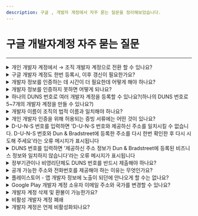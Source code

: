 ```yaml
---
description: 구글 , 개발자 계정에서 자주 묻는 질문을 정리해보았습니다.
---
```


# 구글 개발자계정 자주 묻는 질문

***

<details>

<summary>개인 개발자 계정에서 → 조직 개발자 계정으로 전환 할 수 있나요?</summary>

<mark style="color:red;">계정 유형 변경은 불가합니다.</mark>

한번 개인으로 가입이되면 개인으로만 개발자 계정 이용이 가능하며, 전환 변경이 불가합니다.

반대의 경우도(조직 개발자 계정>개인 개발자 계정 변경 불가) 동일합니다.

</details>

<details>

<summary>구글 개발자 계정도 한번 등록시, 이후 갱신이 필요한가요?</summary>

구글은 최초 한번만 결제합니다.

<mark style="color:red;">최초 등록 시 25달러의 등록비를 지불하고, 추가적인 연간 비용은 없어요.</mark>

다만, 앱 장기 미 업데이트 기준은 6개월입니다.

6개월차 경고 메일 발송되며, 이후에도 조치가 되지 않을 경우(1년 이상 사용하지 않을 경우) 계정이 휴면 상태로 전환되어 해지될 수 있으므로 주의가 필요해요.

이렇게 휴면 계정이 되어 해지된다면, 개발자 계정 환불도 되지 않고 앱도 모두 삭제되어 복원이 되지 않습니다.

따라서 주기적인 계정 접속 및 정책 이슈 해결, 앱 업데이트 등의 관리가 필요합니다.

</details>

<details>

<summary>개발자 정보를 인증하는 데 시간이 더 필요한데 어떻게 해야 하나요?</summary>

개발자 정보를 인증하는 데 시간이 더 필요한 경우 Play Console에서 이의신청을 제출할 수 있습니다.

기한 연장 이의신청을 하시면 평균적으로 30일(한달) 기한을 연장해줍니다.

</details>

<details>

<summary>개발자 정보를 인증하지 못하면 어떻게 되나요?</summary>

계정이 인증되지 못할 경우, 개발자 계정 삭제 및 앱이 모두 삭제됩니다. \*복원도 불가합니다.

따라서 계정 확인 기한이 도래했거나, 메시지를 받으면 반드시 계정 설정을 완료해주셔야 합니다.

</details>

<details>

<summary>하나의 DUNS 번호로 여러 개발자 계정을 등록할 수 있나요?(하나의 DUNS 번호로 5~7개의 개발자 계정을 만들 수 있나요?)</summary>

네 하나의 DUNS 번호로 여러 개발자 계정을 만들 수 있습니다.

즉, 하나의 사업자로 여러 개발자 계정을 만들 수 있습니다.

</details>

<details>

<summary>개발자 이름이 조직의 법적 이름과 일치해야 하나요?</summary>

아니요. 개발자 이름이 조직 이름과 일치하지 않아도 됩니다. 개발자 이름은 자유롭게 설정할 수 있습니다.

개발자 이름은 조직의 법적 이름과 달라도 되며, 나중에 변경할 수 있습니다.

</details>

<details>

<summary>개인 개발자 인증을 위해 허용되는 증빙 서류에는 어떤 것이 있나요?</summary>

주소지 증빙 서류는 지역마다 다르지만, 다음 문서 중 하나입니다.

* 공과금 또는 전화 요금 및 관리비 고지서
* 은행 명세서
* 임대 또는 주택담보대출 계약서
* 카드 명세서

모두 90일 내 발행된 문서여야 하며, 인증을 위해 문서를 제출할 때 문서가 만료되지 않았는지 확인하시기 바랍니다.

<mark style="color:red;">\*중요\*</mark>

구글에서 제시하는 허용되는 서류 내에서만 제출해야 합니다.

주민등록증, 여권, 운전면허증 등의 서류는 허용하지 않습니다.

이름과 주소지가 나오는 명세서 등의 서류를 준비하여 제출해주세요.

이 서류를 제출해야 하기 때문에 계정을 만들때 실제 본인이 거주하는 주소지로 입력해주셔야 합니다.

</details>

<details>

<summary>D-U-N-S 번호를 입력하면 'D-U-N-S 번호와 제공하신 주소를 일치시킬 수 없습니다. D-U-N-S 번호와 Dun &#x26; Bradstreet에 등록한 주소를 다시 한번 확인한 후 다시 시도해 주세요'라는 오류 메시지가 표시됩니다</summary>

DUNS에 등록된 주소가 정확하고 완전한지 확인해주세요.

이 오류가 표시되기 직전에 Play Console에서 주소를 수정했다면, DUNS에도 수정사항을 제출해야 합니다.

그런 다음 Dun & Bradstreet 업데이트가 Google에 구현된 후 다시 시도합니다.

\*Dun & Bradstreet의 처리가 종료된 후 영업일 기준 최대 5일 정도 소요되므로, 발행 후 어느 정도 시간을 둔 후 다시 시도합니다.

그래도 같은 오류가 발생한다면 구글플레이 개발자 고객센터를 통해 문의를 하실 수 있습니다.

</details>

<details>

<summary>DUNS 번호를 입력하면 '제공하신 주소 정보가 Dun &#x26; Bradstreet에 등록된 비즈니스 정보와 일치하지 않습니다'라는 오류 메시지가 표시됩니다</summary>

결제 프로필을 입력하라는 메시지가 표시되면 기존 결제 프로필을 사용하지 말고 새 결제 프로필을 다시 만들어주세요.

주소 정보를 DUNS에 등록된 정보와 동일한지 확인하여 동일 정보로 기재해주세요.

</details>

<details>

<summary>정부기관이나 비영리단체도 DUNS 번호를 반드시 제출해야 하나요?</summary>

조직 개발자 계정을 만들때는, 모든 조직 기관 DUNS 번호가 필수 입니다.

따라서 정부기관, 비영리단체도 DUNS 번호를 만들어주셔야 합니다.

</details>

<details>

<summary>공개 가능한 주소와 전화번호를 제공해야 하는 이유는 무엇인가요?</summary>

23년 7월 이후 새로 추가된 정책에 따라 조직으로 가입하는 경우 Google Play의 모든 조직 계정에는 사용자에게 공개되는 전화번호, 주소, 웹사이트가 있어야 합니다.

해당 정보를 입력해야 가입 되며, 구글 플레이스토어에서 정보 노출이 됩니다.

</details>

<details>

<summary>플레이스토어 - 앱 개발자 정보에 노출이 되던에 안나오게 할 수는 없나요?</summary>

네 위에서 답변 드린 내용처럼, 정책 공지에 따라 새로 만든 개발자 계정에서는 개발자 정보가 노출되도록 변경되었습니다.

이 정보는 필수이며 삭제하거나 노출을 안하게 할 수 없습니다.

<img src="../../.gitbook/assets/구글프레임 (1) (1).png" alt="" data-size="original">

</details>

<details>

<summary>Google Play 개발자 계정 소유자 이메일 주소와 국가를 변경할 수 있나요?</summary>

계정 소유자의 이메일 주소와 국가는 변경할 수 없습니다.

새로 이메일주소를 설정, 국가를 선택해서 새로운 계정으로 다시 만들어주셔야 합니다.

기존 계정에 있는 앱을 모두 옮겨야 한다면, 새로운 계정 생성 후 앱을 모두 이전할 수 있습니다.

</details>

<details>

<summary>개발자 계정 삭제 및 환불이 가능한가요?</summary>

▶**앱을 게시하지 않은 경우**

앱을 한 번도 게시하지 않은 상태에서 개발자 계정을 삭제하거나 개발비 환불을 원하면 [Google 지원팀에 문의](https://support.google.com/googleplay/android-developer/contact/dev_registration?extra.IssueType=cancel)하시기 바랍니다.

문의하기 양식 폼에 내용을 작성해서 제출해주세요.

​

▶**앱을 게시한 경우**

개발자 계정으로 앱을 게시한 적이 있는데 계정을 삭제하려는 경우 다음 작업을 완료해야 합니다.

계정 삭제를 요청하기 전에 원래 계정에 로그인하여 정보를 백업하거나 다운로드합니다.

Play Console 계정을 삭제하면 더 이상 사용할 수 없게 됩니다.

그 다음, 새로운 개발자 계정을 만든 뒤, 해당 계정으로 앱을 모두 이전합니다.

이전 작업이 모두 완료되면 구글 지원팀 문의 양식을 작성하여 동일하게 삭제 문의를 넣어주시면 됩니다.

* 새 계정에서 동일한 개발자 이름을 사용하려면 기존 계정의 개발자 이름을 다른 이름으로 변경해야 합니다. 동일한 개발자 이름은 사용할 수 없습니다.
* Google 계정을 삭제해도 개발자 계정이 자동으로 삭제되지는 않습니다.

</details>

<details>

<summary>비활성 개발자 계정 폐쇄</summary>

Google Play 개발자 계정은 앱을 적극적으로 게시하고 유지 및 관리하는 개발자를 위한 계정입니다.

비활성 상태인 개발자 계정은 폐쇄되며 등록 수수료도 환불되지 않습니다.

</details>

<details>

<summary>개발자 계정은 언제 비활성화되나요?</summary>

개발자 계정이 비활성 상태인지 판별하는 기준은 계정에 따라 다음 두 가지입니다.

​

▶**앱이 없는 비활성 개발자 계정**

* 개발자 계정이 생성된 지 1년 이상 지남
* 검토를 위해 앱을 제출한 적이 없음

​

▶**앱이 있는 비활성 개발자 계정**

* 개발자 계정이 생성된 지 1년 이상 지남
* 계정에 게시된 모든 앱(게시된 앱, 삭제된 앱, 일시중지된 앱 포함)의 전체 기간 설치 수 합계가 1,000회 미만임
* Play 개발자 계정 전화번호 및 연락처 이메일 주소를 인증하지 않음
* 지난 180일 동안 Play Console을 사용하지 않음

​

이와 함께 개발자 계정이 곧 폐쇄된다고 알리는 이메일이 계정 소유자에게 전송됩니다. Play Console을 통해서도 명확하게 안내됩니다.

이메일에는 개발자 계정을 유지하기 위해 취할 수 있는 조치와 조치 완료 기한이 포함됩니다. 이메일에 나온 조치를 따르지 않으면 개발자 계정이 영구적으로 폐쇄되며, 등록 수수료는 환불되지 않습니다.

알림 이메일은 계정이 폐쇄되기 60일, 30일, 7일 전에 발송됩니다.

</details>
